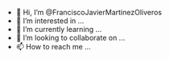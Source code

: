 - 👋 Hi, I’m @FranciscoJavierMartinezOliveros
- 👀 I’m interested in ...
- 🌱 I’m currently learning ...
- 💞️ I’m looking to collaborate on ...
- 📫 How to reach me ...

<!---
FranciscoJavierMartinezOliveros/FranciscoJavierMartinezOliveros is a ✨ special ✨ repository because its `README.md` (this file) appears on your GitHub profile.
You can click the Preview link to take a look at your changes.
--->
